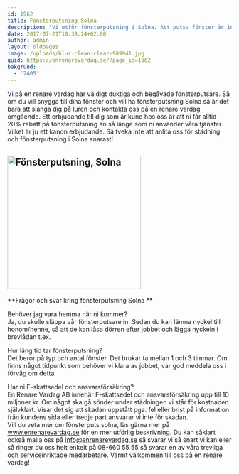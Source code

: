 ```yaml
---
id: 1962
title: Fönsterputsning Solna
description: "Vi utför fönsterputsning i Solna. Att putsa fönster är inte helt lätt och det tar dessutom hyfsat lång tid. I alla fall om man vill att det ska se bra ut och att det ska bli rent."
date: 2017-07-21T10:38:24+02:00
author: admin
layout: oldpages
image: /uploads/blur-clean-clear-989941.jpg
guid: https://enrenarevardag.se/?page_id=1962
bakgrund:
  - "2405"
---
```

Vi på en renare vardag har väldigt duktiga och begåvade fönsterputsare. Så om du vill snygga till dina fönster och vill ha fönsterputsning Solna så är det bara att slänga dig på luren och kontakta oss på en renare vardag omgående. Ett erbjudande till dig som är kund hos oss är att ni får alltid 20% rabatt på fönsterputsning än så länge som ni använder våra tjänster. Vilket är ju ett kanon erbjudande. Så tveka inte att anlita oss för städning och fönsterputsning i Solna snarast!

## [<img class="aligncenter wp-image-1963 size-medium" src="https://enrenarevardag.se/wp-content/uploads/2017/07/Flyttstädning-300x300.jpg" alt="Fönsterputsning, Solna" width="300" height="300" srcset="https://enrenarevardag.se/wp-content/uploads/2017/07/Flyttstädning-300x300.jpg 300w, https://enrenarevardag.se/wp-content/uploads/2017/07/Flyttstädning-150x150.jpg 150w, https://enrenarevardag.se/wp-content/uploads/2017/07/Flyttstädning-125x125.jpg 125w, https://enrenarevardag.se/wp-content/uploads/2017/07/Flyttstädning.jpg 450w" sizes="(max-width: 300px) 100vw, 300px" />](https://enrenarevardag.se/pris/)

 **Frågor och svar kring fönsterputsning Solna **

Behöver jag vara hemma när ni kommer?  
Ja, du skulle släppa vår fönsterputsare in. Sedan du kan lämna nyckel till honom/henne, så att de kan låsa dörren efter jobbet och lägga nyckeln i brevlådan t.ex.

Hur lång tid tar fönsterputsning?  
Det beror på typ och antal fönster. Det brukar ta mellan 1 och 3 timmar. Om finns något tidpunkt som behöver vi klara av jobbet, var god meddela oss i förväg om detta.

Har ni F-skattsedel och ansvarsförsäkring?  
En Renare Vardag AB innehär F-skattsedel och ansvarsförsäkring upp till 10 miljoner kr. Om något ska gå sönder under städningen vi står för kostnaden självklart. Visar det sig att skadan uppstått pga. fel eller brist på information från kundens sida eller tredje part ansvarar vi inte för skadan.  
Vill du veta mer om fönsterputs solna, läs gärna mer på www.enrenarevardag.se för en mer utförlig beskrivning. Du kan såklart också maila oss på info@enrenarevardag.se så svarar vi så snart vi kan eller så ringer du oss helt enkelt på 08-660 55 55 så svarar en av våra trevliga och serviceinriktade medarbetare. Varmt välkommen till oss på en renare vardag!